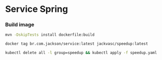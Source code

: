 # Service Spring

### Build image

```bash
mvn -DskipTests install dockerfile:build
```

```bash
docker tag br.com.jackson/service:latest jackvasc/speedup:latest
```

```bash
kubectl delete all -l group=speedup && kubectl apply -f speedup.yaml
```